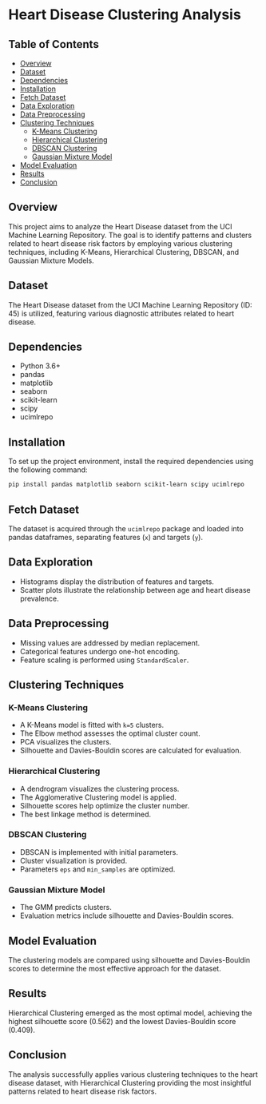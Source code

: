 # Heart Disease Clustering Analysis

## Table of Contents
- [Overview](#overview)
- [Dataset](#dataset)
- [Dependencies](#dependencies)
- [Installation](#installation)
- [Fetch Dataset](#fetch-dataset)
- [Data Exploration](#data-exploration)
- [Data Preprocessing](#data-preprocessing)
- [Clustering Techniques](#clustering-techniques)
  - [K-Means Clustering](#k-means-clustering)
  - [Hierarchical Clustering](#hierarchical-clustering)
  - [DBSCAN Clustering](#dbscan-clustering)
  - [Gaussian Mixture Model](#gaussian-mixture-model)
- [Model Evaluation](#model-evaluation)
- [Results](#results)
- [Conclusion](#conclusion)

## Overview
This project aims to analyze the Heart Disease dataset from the UCI Machine Learning Repository. The goal is to identify patterns and clusters related to heart disease risk factors by employing various clustering techniques, including K-Means, Hierarchical Clustering, DBSCAN, and Gaussian Mixture Models.

## Dataset
The Heart Disease dataset from the UCI Machine Learning Repository (ID: 45) is utilized, featuring various diagnostic attributes related to heart disease.

## Dependencies
- Python 3.6+
- pandas
- matplotlib
- seaborn
- scikit-learn
- scipy
- ucimlrepo

## Installation
To set up the project environment, install the required dependencies using the following command:
```bash
pip install pandas matplotlib seaborn scikit-learn scipy ucimlrepo
```

## Fetch Dataset
The dataset is acquired through the `ucimlrepo` package and loaded into pandas dataframes, separating features (`x`) and targets (`y`).

## Data Exploration
- Histograms display the distribution of features and targets.
- Scatter plots illustrate the relationship between age and heart disease prevalence.

## Data Preprocessing
- Missing values are addressed by median replacement.
- Categorical features undergo one-hot encoding.
- Feature scaling is performed using `StandardScaler`.

## Clustering Techniques

### K-Means Clustering
- A K-Means model is fitted with `k=5` clusters.
- The Elbow method assesses the optimal cluster count.
- PCA visualizes the clusters.
- Silhouette and Davies-Bouldin scores are calculated for evaluation.

### Hierarchical Clustering
- A dendrogram visualizes the clustering process.
- The Agglomerative Clustering model is applied.
- Silhouette scores help optimize the cluster number.
- The best linkage method is determined.

### DBSCAN Clustering
- DBSCAN is implemented with initial parameters.
- Cluster visualization is provided.
- Parameters `eps` and `min_samples` are optimized.

### Gaussian Mixture Model
- The GMM predicts clusters.
- Evaluation metrics include silhouette and Davies-Bouldin scores.

## Model Evaluation
The clustering models are compared using silhouette and Davies-Bouldin scores to determine the most effective approach for the dataset.

## Results
Hierarchical Clustering emerged as the most optimal model, achieving the highest silhouette score (0.562) and the lowest Davies-Bouldin score (0.409).

## Conclusion
The analysis successfully applies various clustering techniques to the heart disease dataset, with Hierarchical Clustering providing the most insightful patterns related to heart disease risk factors.
